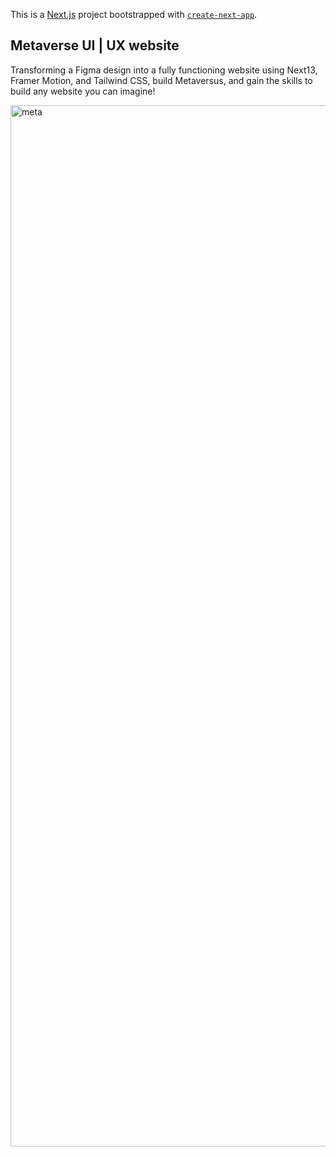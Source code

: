 This is a [Next.js](https://nextjs.org/) project bootstrapped with [`create-next-app`](https://github.com/vercel/next.js/tree/canary/packages/create-next-app).

## Metaverse UI | UX website 


Transforming a Figma design into a fully functioning website using Next13, Framer Motion, and Tailwind CSS, build Metaversus, and gain the skills to build any website you can imagine!


<img width="1666" alt="meta" src="https://user-images.githubusercontent.com/121208942/227031342-92e889c8-b769-42cd-a777-985e96f29019.png">
